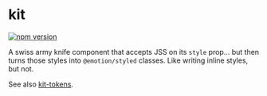 # kit 
[![npm version](https://badge.fury.io/js/%40chadlavi%2Fkit.svg)](https://www.npmjs.com/package/@chadlavi/kit)

A swiss army knife component that accepts JSS on its `style` prop... but then turns those styles into `@emotion/styled` classes. Like writing inline styles, but not.

See also [kit-tokens](https://github.com/chadlavi/kit-tokens).